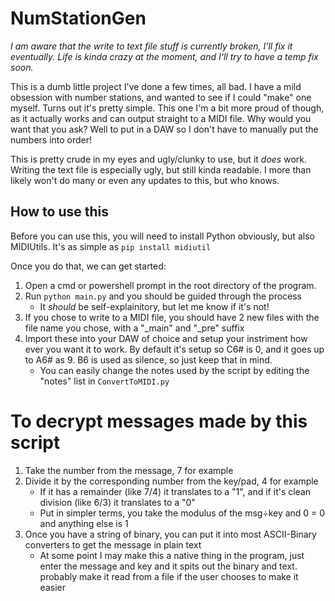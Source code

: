 # NumStationGen

_I am aware that the write to text file stuff is currently broken, I'll fix it eventually. Life is kinda crazy at the moment, and I'll try to have a temp fix soon._

This is a dumb little project I've done a few times, all bad. I have a mild obsession with number stations, and wanted to see if I could "make" one myself. Turns out it's pretty simple.
This one I'm a bit more proud of though, as it actually works and can output straight to a MIDI file. Why would you want that you ask? Well to put in a DAW so I don't have to manually put the numbers into order!

This is pretty crude in my eyes and ugly/clunky to use, but it _does_ work. Writing the text file is especially ugly, but still kinda readable.
I more than likely won't do many or even any updates to this, but who knows.

## How to use this

Before you can use this, you will need to install Python obviously, but also MIDIUtils. It's as simple as `pip install midiutil`

Once you do that, we can get started:

1. Open a cmd or powershell prompt in the root directory of the program.
2. Run `python main.py` and you should be guided through the process
   - It _should_ be self-explainitory, but let me know if it's not!
3. If you chose to write to a MIDI file, you should have 2 new files with the file name you chose, with a "_main" and "_pre" suffix
4. Import these into your DAW of choice and setup your instriment how ever you want it to work. By default it's setup so C6# is 0, and it goes up to A6# as 9. B6 is used as silence, so just keep that in mind.
   - You can easily change the notes used by the script by editing the "notes" list in `ConvertToMIDI.py`

# To decrypt messages made by this script
1. Take the number from the message, 7 for example
2. Divide it by the corresponding number from the key/pad, 4 for example
   - If it has a remainder (like 7/4) it translates to a "1", and if it's clean division (like 6/3) it translates to a "0"
   - Put in simpler terms, you take the modulus of the msg÷key and 0 = 0 and anything else is 1
4. Once you have a string of binary, you can put it into most ASCII-Binary converters to get the message in plain text
   - At some point I may make this a native thing in the program, just enter the message and key and it spits out the binary and text. probably make it read from a file if the user chooses to make it easier 
